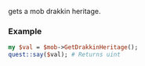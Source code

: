 gets a mob drakkin heritage.
### Example

```perl
my $val = $mob->GetDrakkinHeritage();
quest::say($val); # Returns uint
```